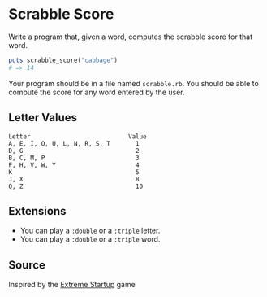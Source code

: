 # Scrabble Score

Write a program that, given a word, computes the scrabble score for that word.

```ruby
puts scrabble_score("cabbage")
# => 14
```

Your program should be in a file named `scrabble.rb`.
You should be able to compute the score for any word entered by the user.

## Letter Values

```plain
Letter                           Value
A, E, I, O, U, L, N, R, S, T       1
D, G                               2
B, C, M, P                         3
F, H, V, W, Y                      4
K                                  5
J, X                               8
Q, Z                               10
```

## Extensions

* You can play a `:double` or a `:triple` letter.
* You can play a `:double` or a `:triple` word.

## Source
Inspired by the [Extreme Startup](https://github.com/rchatley/extreme_startup) game
